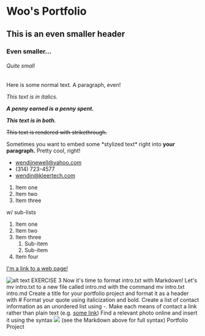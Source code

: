 # Woo's Portfolio

## This is an even smaller header

### Even smaller...

###### Quite small

Here is some normal text. A paragraph, even!

_This text is in italics._

**_A penny earned is a penny spent._**

**_This text is in both._**

~~This text is rendered with strikethrough.~~

Sometimes you want to embed some \*stylized text\*
right into **your paragraph.** Pretty cool, right!

- wendijnewell@yahoo.com
- (314) 723-4577
- wendin@kleertech.com

1. Item one
2. Item two
3. Item three

w/ sub-lists

1. Item one
2. Item two
3. Item three
   1. Sub-item
   2. Sub-item
4. Item four


[I'm a link to a web page!](http://www.kleertech.com)

![alt text](https://i.imgur.com/81qyN1y.jpg)
EXERCISE 3
Now it's time to format intro.txt with Markdown! Let's mv intro.txt to a new file called intro.md with the command mv intro.txt intro.md
Create a title for your portfolio project and format it as a header with #
Format your quote using italicization and bold.
Create a list of contact information as an unordered list using -. Make
each means of contact a link rather than plain text (e.g. [some link](some-url.com))
Find a relevant photo online and insert it using the syntax ![ ]( ) (see the Markdown above for full syntax)
Portfolio Project